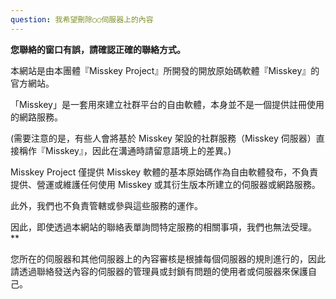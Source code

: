 ```yaml
---
question: 我希望刪除○○伺服器上的內容
---
```


**您聯絡的窗口有誤，請確認正確的聯絡方式。**

本網站是由本團體『Misskey Project』所開發的開放原始碼軟體『Misskey』的官方網站。

「Misskey」是一套用來建立社群平台的自由軟體，本身並不是一個提供註冊使用的網路服務。

(需要注意的是，有些人會將基於 Misskey 架設的社群服務（Misskey 伺服器）直接稱作『Misskey』，因此在溝通時請留意語境上的差異。)

Misskey Project 僅提供 Misskey 軟體的基本原始碼作為自由軟體發布，不負責提供、營運或維護任何使用 Misskey 或其衍生版本所建立的伺服器或網路服務。

此外，我們也不負責管轄或參與這些服務的運作。

因此，即使透過本網站的聯絡表單詢問特定服務的相關事項，我們也無法受理。\*\*

您所在的伺服器和其他伺服器上的內容審核是根據每個伺服器的規則進行的，因此請透過聯絡發送內容的伺服器的管理員或封鎖有問題的使用者或伺服器來保護自己。
